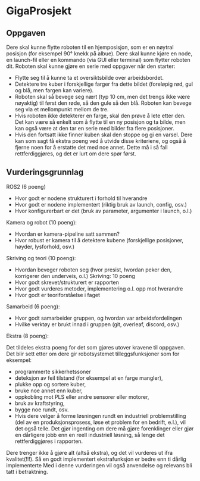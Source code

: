 # GigaProsjekt

## Oppgaven
Dere skal kunne flytte roboten til en hjemposisjon, som er en nøytral posisjon (for eksempel 90° knekk på albue). Dere skal kunne kjøre en node, en launch-fil eller en kommando (via GUI eller terminal) som flytter roboten dit.
Roboten skal kunne gjøre en serie med oppgaver når den starter:
* Flytte seg til å kunne ta et oversiktsbilde over arbeidsbordet.
* Detektere tre kuber i forskjellige farger fra dette bildet (foreløpig rød, gul og blå, men fargen kan variere).
* Roboten skal så bevege seg nært (typ 10 cm, men det trengs ikke være nøyaktig) til først den røde, så den gule så den blå. Roboten kan bevege seg via et mellompunkt mellom de tre.
* Hvis roboten ikke detekterer en farge, skal den prøve å lete etter den. Det kan være så enkelt som å flytte til en ny posisjon og ta bilde, men kan også være at den tar en serie med bilder fra flere posisjoner.
* Hvis den fortsatt ikke finner kuben skal den stoppe og gi en varsel.
Dere kan som sagt få ekstra poeng ved å utvide disse kriteriene, og også å fjerne noen for å erstatte det med noe annet. Dette må i så fall rettferdiggjøres, og det er lurt om dere spør først.


## Vurderingsgrunnlag

ROS2 (6 poeng)
* Hvor godt er nodene strukturert i forhold til hverandre
* Hvor godt er nodene implementert (riktig bruk av launch, config, osv.)
* Hvor konfigurerbart er det (bruk av parameter, argumenter i launch, o.l.)

Kamera og robot (10 poeng):
* Hvordan er kamera-pipeline satt sammen?
* Hvor robust er kamera til å detektere kubene (forskjellige posisjoner, høyder, lysforhold, osv.)

Skriving og teori (10 poeng):
* Hvordan beveger roboten seg (hvor presist, hvordan peker den, korrigerer den underveis, o.l.) Skriving: 10 poeng
* Hvor godt skrevet/strukturert er rapporten
* Hvor godt vurderes metoder, implementering o.l. opp mot hverandre
* Hvor godt er teoriforståelse i faget 

Samarbeid (6 poeng):
* Hvor godt samarbeider gruppen, og hvordan var arbeidsfordelingen
* Hvilke verktøy er brukt innad i gruppen (git, overleaf, discord, osv.) 

Ekstra (8 poeng):

Det tildeles ekstra poeng for det som gjøres utover kravene til oppgaven.
Det blir sett etter om dere gir robotsystemet tilleggsfunksjoner som for eksempel: 
* programmerte sikkerhetssoner
* deteksjon av feil tilstand (for eksempel at en farge mangler),
* plukke opp og sortere kuber,
* bruke noe annet enn kuber,
* oppkobling mot PLS eller andre sensorer eller motorer,
* bruk av kraftstyring,
* bygge noe rundt, osv.
* Hvis dere velger å forme løsningen rundt en industriell problemstilling (del av en produksjonsprosess, løse et problem for en bedrift, e.l.), vil det også telle.
Det gjør ingenting om dere må gjøre forenklinger eller gjør en dårligere jobb enn en reell industriell løsning, så lenge det rettferdiggjøres i rapporten.

Dere trenger ikke å gjøre alt (altså ekstra), og det vil vurderes ut ifra kvalitet(!!!). Så en godt implementert ekstrafunksjon er bedre enn ti dårlig implementerte
Med i denne vurderingen vil også anvendelse og relevans bli tatt i betraktning.
